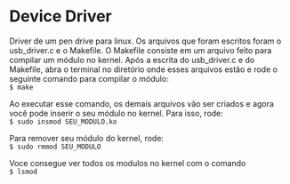 <h1>Device Driver</h1>

<p>
  Driver de um pen drive para linux. Os arquivos que foram escritos foram o usb_driver.c e o Makefile. O Makefile consiste em um arquivo feito para compilar um módulo no kernel. Após a escrita do usb_driver.c e do Makefile, abra o terminal no diretório onde esses arquivos estão e rode o seguinte comando para compilar o módulo: <br><code>$ make</code>
</p>

<p>
  Ao executar esse comando, os demais arquivos vão ser criados e agora você pode inserir o seu módulo no kernel. Para isso, rode: <br><code>$ sudo insmod SEU_MODULO.ko</code>
</p>

<p>
  Para remover seu módulo do kernel, rode: <br><code>$ sudo rmmod SEU_MODULO</code>
</p>

<p>
  Voce consegue ver todos os modulos no kernel com o comando <br><code>$ lsmod</code>
</p>
